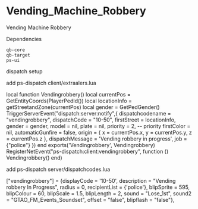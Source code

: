 # Vending_Machine_Robbery
Vending Machine Robbery


Dependencies
    
    qb-core
    qb-target
    ps-ui


dispatch setup

add ps-dispatch client/extraalers.lua

local function Vendingrobbery()
    local currentPos = GetEntityCoords(PlayerPedId())
    local locationInfo = getStreetandZone(currentPos)
    local gender = GetPedGender()
    TriggerServerEvent("dispatch:server:notify",{
        dispatchcodename = "vendingrobbery", 
        dispatchCode = "10-50",
        firstStreet = locationInfo,
        gender = gender,
        model = nil,
        plate = nil,
        priority = 2, -- priority
        firstColor = nil,
        automaticGunfire = false,
        origin = {
            x = currentPos.x,
            y = currentPos.y,
            z = currentPos.z
        },
        dispatchMessage = 'Vending robbery in progress',
        job = {"police"} 
    })
end exports('Vendingrobbery', Vendingrobbery)
RegisterNetEvent("ps-dispatch:client:vendingrobbery", function ()
    Vendingrobbery()
end)


add ps-dispatch server/dispatchcodes.lua

["vendingrobbery"] =  {displayCode = '10-50', description = "Vending robbery In Progress", radius = 0, recipientList = {'police'}, blipSprite = 595, blipColour = 60, blipScale = 1.5, blipLength = 2, sound = "Lose_1st", sound2 = "GTAO_FM_Events_Soundset", offset = "false", blipflash = "false"},








